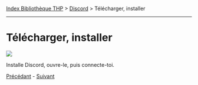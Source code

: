 [Index Bibliothèque THP](https://github.com/TheHackingProject/bibliotheque-THP) > [Discord](https://github.com/TheHackingProject/bibliotheque-THP/blob/master/sommaires/tuto_discord.md) > Télécharger, installer

___

# Télécharger, installer

![](https://i.imgur.com/6qg88Ja.png)

Installe Discord, ouvre-le, puis connecte-toi.


[Précédant](https://github.com/TheHackingProject/bibliotheque-THP/blob/master/tuto_discord/telecharger_discord.md) - [Suivant](https://github.com/TheHackingProject/bibliotheque-THP/blob/master/tuto_discord/sur_discord.md)